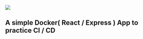 ![](https://github.com/SparkDevTeams/ds2020_mauricio/workflows/Node.js%20CI/badge.svg)

## A simple Docker( React / Express ) App to practice CI / CD
